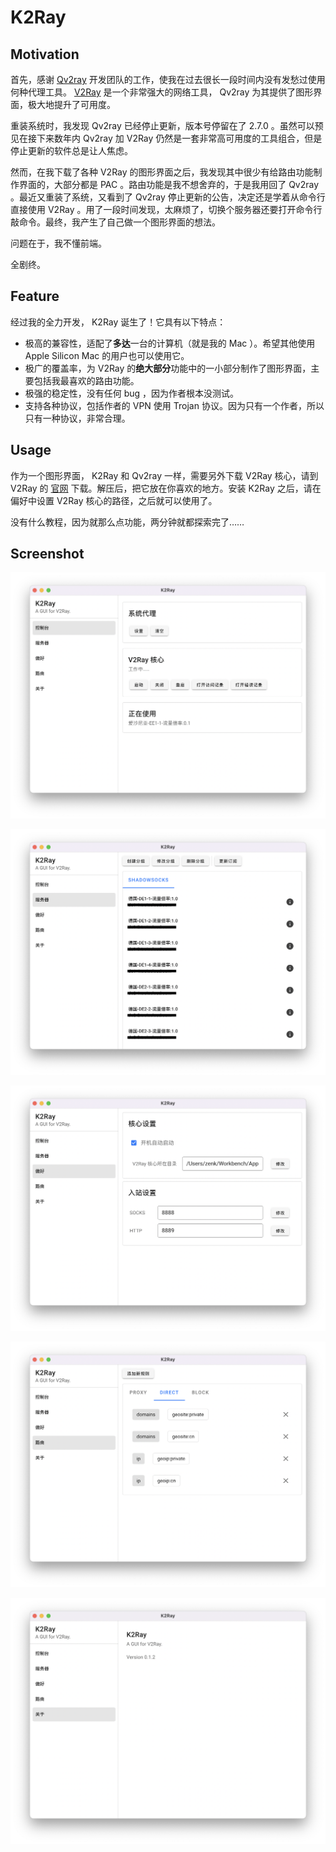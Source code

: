 # K2Ray

## Motivation

首先，感谢 [Qv2ray](https://qv2ray.net/) 开发团队的工作，使我在过去很长一段时间内没有发愁过使用何种代理工具。 [V2Ray](https://www.v2fly.org) 是一个非常强大的网络工具， Qv2ray 为其提供了图形界面，极大地提升了可用度。

重装系统时，我发现 Qv2ray 已经停止更新，版本号停留在了 2.7.0 。虽然可以预见在接下来数年内 Qv2ray 加 V2Ray 仍然是一套非常高可用度的工具组合，但是停止更新的软件总是让人焦虑。

然而，在我下载了各种 V2Ray 的图形界面之后，我发现其中很少有给路由功能制作界面的，大部分都是 PAC 。路由功能是我不想舍弃的，于是我用回了 Qv2ray 。最近又重装了系统，又看到了 Qv2ray 停止更新的公告，决定还是学着从命令行直接使用 V2Ray 。用了一段时间发现，太麻烦了，切换个服务器还要打开命令行敲命令。最终，我产生了自己做一个图形界面的想法。

问题在于，我不懂前端。

全剧终。

## Feature

经过我的全力开发， K2Ray 诞生了！它具有以下特点：

- 极高的兼容性，适配了**多达**一台的计算机（就是我的 Mac ）。希望其他使用 Apple Silicon Mac 的用户也可以使用它。
- 极广的覆盖率，为 V2Ray 的**绝大部分**功能中的一小部分制作了图形界面，主要包括我最喜欢的路由功能。
- 极强的稳定性，没有任何 bug ，因为作者根本没测试。
- 支持各种协议，包括作者的 VPN 使用 Trojan 协议。因为只有一个作者，所以只有一种协议，非常合理。

## Usage

作为一个图形界面， K2Ray 和 Qv2ray 一样，需要另外下载 V2Ray 核心，请到 V2Ray 的 [官网](https://www.v2fly.org) 下载。解压后，把它放在你喜欢的地方。安装 K2Ray 之后，请在偏好中设置 V2Ray 核心的路径，之后就可以使用了。

没有什么教程，因为就那么点功能，两分钟就都探索完了……

## Screenshot

![控制台](./doc/image/v0.1.2/1.png)

![服务器](./doc/image/v0.1.2/2.png)

![偏好](./doc/image/v0.1.2/3.png)

![路由](./doc/image/v0.1.2/4.png)

![关于](./doc/image/v0.1.2/5.png)
